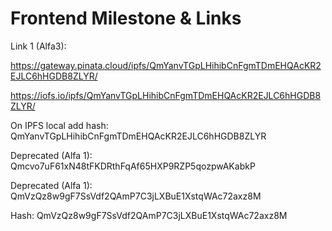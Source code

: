 # Frontend Milestone & Links

Link 1 (Alfa3):

https://gateway.pinata.cloud/ipfs/QmYanvTGpLHihibCnFgmTDmEHQAcKR2EJLC6hHGDB8ZLYR/

https://iofs.io/ipfs/QmYanvTGpLHihibCnFgmTDmEHQAcKR2EJLC6hHGDB8ZLYR/

On IPFS local add hash: 
QmYanvTGpLHihibCnFgmTDmEHQAcKR2EJLC6hHGDB8ZLYR

Deprecated (Alfa 1):
Qmcvo7uF61xN48tFKDRthFqAf65HXP9RZP5qozpwAKabkP

Deprecated (Alfa 1):
QmVzQz8w9gF7SsVdf2QAmP7C3jLXBuE1XstqWAc72axz8M

Hash: QmVzQz8w9gF7SsVdf2QAmP7C3jLXBuE1XstqWAc72axz8M

